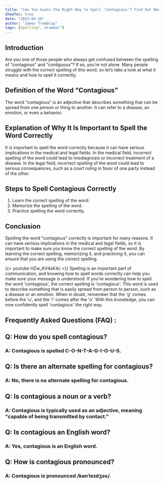 ```yaml
---
title: "Can You Guess the Right Way to Spell 'Contagious'? Find Out Now!"
ShowToc: true 
date: "2023-03-10"
author: "James Tremblay" 
tags: [Spelling", Grammar"]
---
```

## Introduction
Are you one of those people who always get confused between the spelling of “contagious” and “contiguous”? If so, you’re not alone. Many people struggle with the correct spelling of this word, so let’s take a look at what it means and how to spell it correctly.

## Definition of the Word “Contagious”
The word “contagious” is an adjective that describes something that can be spread from one person or thing to another. It can refer to a disease, an emotion, or even a behavior. 

## Explanation of Why It Is Important to Spell the Word Correctly
It is important to spell the word correctly because it can have serious implications in the medical and legal fields. In the medical field, incorrect spelling of the word could lead to misdiagnosis or incorrect treatment of a disease. In the legal field, incorrect spelling of the word could lead to serious consequences, such as a court ruling in favor of one party instead of the other.

## Steps to Spell Contagious Correctly
1. Learn the correct spelling of the word.
2. Memorize the spelling of the word.
3. Practice spelling the word correctly.

## Conclusion
Spelling the word “contagious” correctly is important for many reasons. It can have serious implications in the medical and legal fields, so it is important to make sure you know the correct spelling of the word. By learning the correct spelling, memorizing it, and practicing it, you can ensure that you are using the correct spelling.

{{< youtube HZw_KV4sK4c >}} 
Spelling is an important part of communication, and knowing how to spell words correctly can help you make sure your message is understood. If you're wondering how to spell the word 'contagious', the correct spelling is 'contagious'. This word is used to describe something that is easily spread from person to person, such as a disease or an emotion. When in doubt, remember that the 'g' comes before the 'u', and the 'i' comes after the 'o'. With this knowledge, you can now confidently spell 'contagious' the right way.

## Frequently Asked Questions (FAQ) :
<h2>Q: How do you spell contagious?</h2>

<h3>A: Contagious is spelled C-O-N-T-A-G-I-O-U-S.</h3>

<h2>Q: Is there an alternate spelling for contagious?</h2>

<h3>A: No, there is no alternate spelling for contagious.</h3>

<h2>Q: Is contagious a noun or a verb?</h2>

<h3>A: Contagious is typically used as an adjective, meaning "capable of being transmitted by contact."</h3>

<h2>Q: Is contagious an English word?</h2>

<h3>A: Yes, contagious is an English word.</h3>

<h2>Q: How is contagious pronounced?</h2>

<h3>A: Contagious is pronounced /kənˈteɪdʒəs/.</h3>





